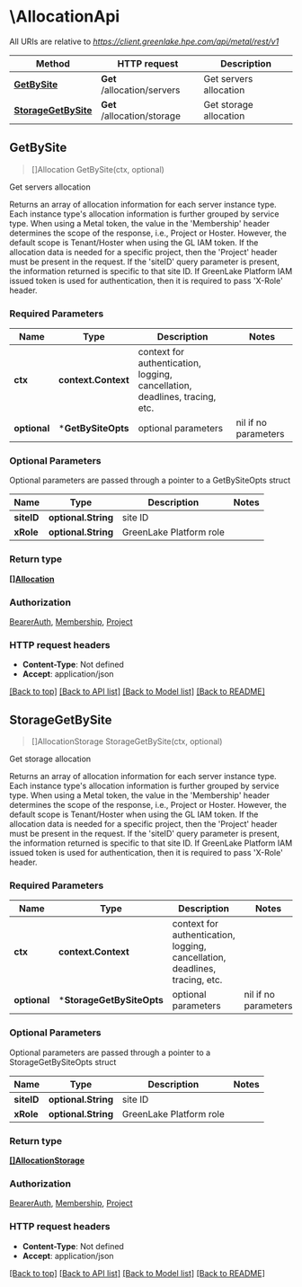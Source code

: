 # \AllocationApi

All URIs are relative to *https://client.greenlake.hpe.com/api/metal/rest/v1*

Method | HTTP request | Description
------------- | ------------- | -------------
[**GetBySite**](AllocationApi.md#GetBySite) | **Get** /allocation/servers | Get servers allocation
[**StorageGetBySite**](AllocationApi.md#StorageGetBySite) | **Get** /allocation/storage | Get storage allocation



## GetBySite

> []Allocation GetBySite(ctx, optional)

Get servers allocation

Returns an array of allocation information for each server instance type. Each instance type's allocation information is further grouped by service type. When using a Metal token, the value in the 'Membership' header determines the scope of the response, i.e., Project or Hoster. However, the default scope is Tenant/Hoster when using the GL IAM token.  If the allocation data is needed for a specific project, then the 'Project' header must be present in the request. If the 'siteID' query parameter is present, the information returned is specific to that site ID. If GreenLake Platform IAM issued token is used for authentication, then it is required to pass  'X-Role' header. 

### Required Parameters


Name | Type | Description  | Notes
------------- | ------------- | ------------- | -------------
**ctx** | **context.Context** | context for authentication, logging, cancellation, deadlines, tracing, etc.
 **optional** | ***GetBySiteOpts** | optional parameters | nil if no parameters

### Optional Parameters

Optional parameters are passed through a pointer to a GetBySiteOpts struct


Name | Type | Description  | Notes
------------- | ------------- | ------------- | -------------
 **siteID** | **optional.String**| site ID | 
 **xRole** | **optional.String**| GreenLake Platform role | 

### Return type

[**[]Allocation**](Allocation.md)

### Authorization

[BearerAuth](../README.md#BearerAuth), [Membership](../README.md#Membership), [Project](../README.md#Project)

### HTTP request headers

- **Content-Type**: Not defined
- **Accept**: application/json

[[Back to top]](#) [[Back to API list]](../README.md#documentation-for-api-endpoints)
[[Back to Model list]](../README.md#documentation-for-models)
[[Back to README]](../README.md)


## StorageGetBySite

> []AllocationStorage StorageGetBySite(ctx, optional)

Get storage allocation

Returns an array of allocation information for each server instance type. Each instance type's allocation information is further grouped by service type. When using a Metal token, the value in the 'Membership' header determines the scope of the response, i.e., Project or Hoster. However, the default scope is Tenant/Hoster when using the GL IAM token.  If the allocation data is needed for a specific project, then the 'Project' header must be present in the request. If the 'siteID' query parameter is present, the information returned is specific to that site ID. If GreenLake Platform IAM issued token is used for authentication, then it is required to pass  'X-Role' header. 

### Required Parameters


Name | Type | Description  | Notes
------------- | ------------- | ------------- | -------------
**ctx** | **context.Context** | context for authentication, logging, cancellation, deadlines, tracing, etc.
 **optional** | ***StorageGetBySiteOpts** | optional parameters | nil if no parameters

### Optional Parameters

Optional parameters are passed through a pointer to a StorageGetBySiteOpts struct


Name | Type | Description  | Notes
------------- | ------------- | ------------- | -------------
 **siteID** | **optional.String**| site ID | 
 **xRole** | **optional.String**| GreenLake Platform role | 

### Return type

[**[]AllocationStorage**](AllocationStorage.md)

### Authorization

[BearerAuth](../README.md#BearerAuth), [Membership](../README.md#Membership), [Project](../README.md#Project)

### HTTP request headers

- **Content-Type**: Not defined
- **Accept**: application/json

[[Back to top]](#) [[Back to API list]](../README.md#documentation-for-api-endpoints)
[[Back to Model list]](../README.md#documentation-for-models)
[[Back to README]](../README.md)

